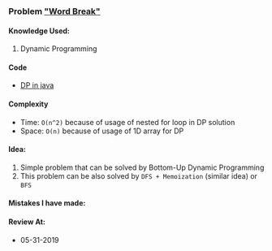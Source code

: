 ### Problem  ["Word Break"](https://leetcode.com/problems/word-break/description/)

#### Knowledge Used:
1.  Dynamic Programming

#### Code
-   [DP in java](./DPSolution.java)

#### Complexity
-   Time: `O(n^2)` because of usage of nested for loop in DP solution
-   Space: `O(n)` because of usage of 1D array for DP

#### Idea:
1.  Simple problem that can be solved by Bottom-Up Dynamic Programming
2.  This problem can be also solved by `DFS + Memoization` (similar idea) or `BFS`

#### Mistakes I have made:

#### Review At:
-   05-31-2019
